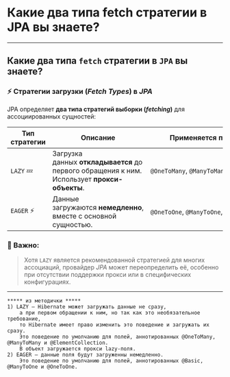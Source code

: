 # Какие два типа fetch стратегии в JPA вы знаете?

---
## Какие два типа `fetch` стратегии в `JPA` вы знаете?

[](https://github.com/yury-connect/ITM_task026_Java_Podgotovka_k_INTERVJU/blob/by_questions/ITM/ITM05_Hibernate/Hibernate.md#%D0%BA%D0%B0%D0%BA%D0%B8%D0%B5-%D0%B4%D0%B2%D0%B0-%D1%82%D0%B8%D0%BF%D0%B0-fetch-%D1%81%D1%82%D1%80%D0%B0%D1%82%D0%B5%D0%B3%D0%B8%D0%B8-%D0%B2-jpa-%D0%B2%D1%8B-%D0%B7%D0%BD%D0%B0%D0%B5%D1%82%D0%B5)

### ⚡ Стратегии загрузки (_Fetch Types_) в _JPA_

[](https://github.com/yury-connect/ITM_task026_Java_Podgotovka_k_INTERVJU/blob/by_questions/ITM/ITM05_Hibernate/Hibernate.md#-%D1%81%D1%82%D1%80%D0%B0%D1%82%D0%B5%D0%B3%D0%B8%D0%B8-%D0%B7%D0%B0%D0%B3%D1%80%D1%83%D0%B7%D0%BA%D0%B8-fetch-types-%D0%B2-jpa)

JPA определяет **два типа стратегий выборки (_fetching_)** для ассоциированных сущностей:

|**Тип стратегии**|**Описание**|**Применяется по умолчанию к:**|
|---|---|---|
|`LAZY` 💤|Загрузка данных **откладывается** до первого обращения к ним.  <br>Использует **прокси-объекты**.|`@OneToMany`, `@ManyToMany,` `@ElementCollection`|
|`EAGER` ⚡|Данные загружаются **немедленно**,  <br>вместе с основной сущностью.|`@OneToOne`, `@ManyToOne`, `@Basic`|

### 📝 Важно:

[](https://github.com/yury-connect/ITM_task026_Java_Podgotovka_k_INTERVJU/blob/by_questions/ITM/ITM05_Hibernate/Hibernate.md#-%D0%B2%D0%B0%D0%B6%D0%BD%D0%BE)

> Хотя `LAZY` является рекомендованной стратегией для многих ассоциаций, провайдер _JPA_ может переопределить её, особенно при отсутствии поддержки прокси или в специфических конфигурациях.

---

```
***** из методички *****
1) LAZY — Hibernate может загружать данные не сразу, 
    а при первом обращении к ним, но так как это необязательное требование, 
    то Hibernate имеет право изменить это поведение и загружать их сразу. 
    Это поведение по умолчанию для полей, аннотированных @OneToMany, @ManyToMany и @ElementCollection. 
    В объект загружается прокси lazy-поля.
2) EAGER — данные поля будут загруженны немедленно. 
    Это поведение по умолчанию для полей, аннотированных @Basic, @ManyToOne и @OneToOne.
```
